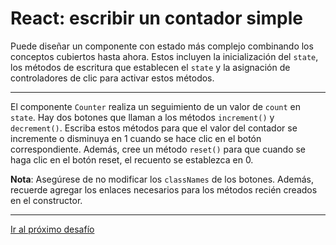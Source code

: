 # React: escribir un contador simple

Puede diseñar un componente con estado más complejo combinando los conceptos cubiertos hasta ahora. Estos incluyen la inicialización del `state`, los métodos de escritura que establecen el `state` y la asignación de controladores de clic para activar estos métodos.

---

El componente `Counter` realiza un seguimiento de un valor de `count` en `state`. Hay dos botones que llaman a los métodos `increment()` y `decrement()`. Escriba estos métodos para que el valor del contador se incremente o disminuya en 1 cuando se hace clic en el botón correspondiente. Además, cree un método `reset()` para que cuando se haga clic en el botón reset, el recuento se establezca en 0.

**Nota**: Asegúrese de no modificar los `classNames` de los botones. Además, recuerde agregar los enlaces necesarios para los métodos recién creados en el constructor.

---

[Ir al próximo desafío]()
